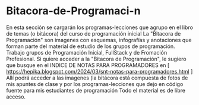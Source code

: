# Bitacora-de-Programaci-n
En esta sección se cargarán los programas-lecciones que agrupo en el libro de temas (o bitácora) del curso de programación inicial
La "Bitacora de Programación" son imagenes con esquemas, infografías y anotaciones que forman parte del material de estudio de los grupos de programación. Trabajo grupos de Programación Inicial, FullStack y de Fromación Profesional.
Si quiere acceder a la "Bitacora de Programación", le sugiero que busque en el INDICE DE NOTAS PARA PROGRAMADORES en
[ https://hepika.blogspot.com/2024/03/snt-notas-para-programadores.html ] 
Allí podrá acceder a las imagenes (la bitácora está compuesta de fotos de mis apuntes de clase y por los programas-lecciones que dejo en código fuente para mis estudiantes de programación
Todo el material es de libre acceso.
